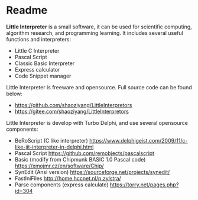 # Readme
**Little Interpreter** is a small software, it can be used for scientific computing, algorithm research, and programming learning. It includes several useful functions and interpreters:

- Little C Interpreter
- Pascal Script
- Classic Basic Interpreter
- Express calculator
- Code Snippet manager

Little Interpreter is freeware and opensource. Full source code can be found below:

- https://github.com/shaoziyang/LittleInterpretors
- https://gitee.com/shaoziyang/LittleInterpretors

Little Interpreter is develop with Turbo Delphi, and use several opensource  components: 

- BeRoScript (C like interpreter) https://www.delphigeist.com/2009/11/c-like-jit-interpreter-in-delphi.html
- Pascal Script https://github.com/remobjects/pascalscript
- Basic (modify from Chipmunk BASIC 1.0 Pascal code) https://xmojmr.cz/en/software/Chip/
- SynEdit (Ansi version) https://sourceforge.net/projects/synedit/
- FastIniFiles http://home.hccnet.nl/p.zylstra/
- Parse components (express calculate) https://torry.net/pages.php?id=304
  
  